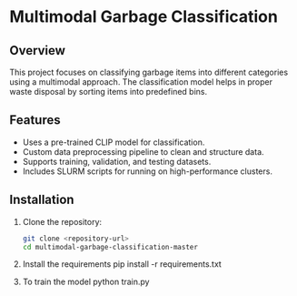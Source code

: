 # Multimodal Garbage Classification

## Overview
This project focuses on classifying garbage items into different categories using a multimodal approach. The classification model helps in proper waste disposal by sorting items into predefined bins.

## Features
- Uses a pre-trained CLIP model for classification.
- Custom data preprocessing pipeline to clean and structure data.
- Supports training, validation, and testing datasets.
- Includes SLURM scripts for running on high-performance clusters.

## Installation

1. Clone the repository:
   ```sh
   git clone <repository-url>
   cd multimodal-garbage-classification-master
2. Install the requirements
   pip install -r requirements.txt

3. To train the model
    python train.py
